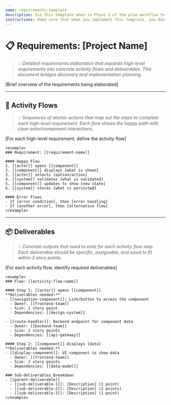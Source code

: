 ```yaml
---
name: requirements-template
description: Use this template when in Phase 2 of the plan workflow to expand high-level requirements into detailed activity flows and identify all deliverables needed for implementation.
instructions: Make sure that when you implement this template, you don't include these instructions or any other front matter from this template in your work. Output should always and only be the markdown part outside of the front matter. Never include any tags like <example>, <commentary>, or similar tags - these serve only to increase clarity about implementation. Always use single [ ] brackets to indicate instructions the implementer should follow. When referencing other documents from this project, use wikilinks format [[filename-example-wiki-link]] to reference them. Do not include the file extension or path.
---
```

# 📋 Requirements: [Project Name]
> 💡 *Detailed requirements elaboration that expands high-level requirements into concrete activity flows and deliverables. This document bridges discovery and implementation planning.*

[Brief overview of the requirements being elaborated]

---

## 🔄 Activity Flows
> 💡 *Sequences of atomic actions that map out the steps to complete each high-level requirement. Each flow shows the happy path with clear actor/component interactions.*

[For each high-level requirement, define the activity flow]

```
<example>
### Requirement: [[requirement-name]]

#### Happy Flow
1. [[actor]] opens [[component]]
2. [[component]] displays [what is shown]
3. [[actor]] selects [option/action]
4. [[system]] validates [what is validated]
5. [[component]] updates to show [new state]
6. [[system]] stores [what is persisted]

#### Error Flows
- If [error condition], then [error handling]
- If [another error], then [alternative flow]
</example>
```

---

## 📦 Deliverables
> 💡 *Concrete outputs that need to exist for each activity flow step. Each deliverable should be specific, assignable, and sized to fit within 3 story points.*

[For each activity flow, identify required deliverables]

```
<example>
### Flow: [[activity-flow-name]]

#### Step 1: [[actor]] opens [[component]]
**Deliverables needed:**
- [[navigation-component]]: Link/button to access the component
  - Owner: [[frontend-team]]
  - Size: 1 story point
  - Dependencies: [[design-system]]

- [[route-handler]]: Backend endpoint for component data
  - Owner: [[backend-team]]
  - Size: 2 story points
  - Dependencies: [[api-gateway]]

#### Step 2: [[component]] displays [data]
**Deliverables needed:**
- [[display-component]]: UI component to show data
  - Owner: [[frontend-team]]
  - Size: 2 story points
  - Dependencies: [[data-model]]

### Sub-deliverables Breakdown
- [[parent-deliverable]]
  - [[sub-deliverable-1]]: [Description] (1 point)
  - [[sub-deliverable-2]]: [Description] (2 points)
  - [[sub-deliverable-3]]: [Description] (1 point)
</example>
```
